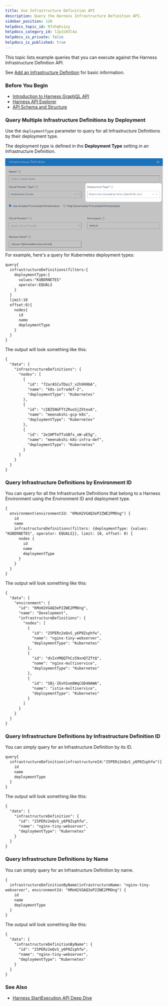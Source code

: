 ```yaml
---
title: Use Infrastructure Definition API
description: Query the Harness Infrastructure Definition API.
sidebar_position: 120
helpdocs_topic_id: 07vhqhs1xy
helpdocs_category_id: l2p3i03l4a
helpdocs_is_private: false
helpdocs_is_published: true
---
```


This topic lists example queries that you can execute against the Harness Infrastructure Definition API.

See [Add an Infrastructure Definition](../../../continuous-delivery/model-cd-pipeline/environments/infrastructure-definitions.md) for basic information.
### Before You Begin

* [​Introduction to Harness GraphQL API](harness-api.md)
* [Harness API Explorer](harness-api-explorer.md)
* [API Schema and Structure](api-schema-and-structure.md)

### Query Multiple Infrastructure Definitions by Deployment

Use the `deploymentType` parameter to query for all Infrastructure Definitions by their deployment type.

The deployment type is defined in the **Deployment Type** setting in an Infrastructure Definition.

![](./static/use-infrastructure-definition-api-22.png)
For example, here's a query for Kubernetes deployment types:


```
query{  
  infrastructureDefinitions(filters:{  
    deploymentType:{  
      values:"KUBERNETES"  
      operator:EQUALS  
    }  
  }  
  limit:10  
  offset:0){  
    nodes{  
      id  
      name  
      deploymentType  
    }  
  }  
}
```
The output will look something like this:


```
{  
  "data": {  
    "infrastructureDefinitions": {  
      "nodes": [  
        {  
          "id": "72arASCuTDai7_v2hXH96A",  
          "name": "k8s-infradef-2",  
          "deploymentType": "Kubernetes"  
        },  
        {  
          "id": "cIBZ5NGFTt2RuoSjZXtexA",  
          "name": "meenakshi-gcp-k8s",  
          "deploymentType": "Kubernetes"  
        },  
        {  
          "id": "2e1HPTeTTsGBfx_xW-aE5g",  
          "name": "meenakshi-k8s-infra-def",  
          "deploymentType": "Kubernetes"  
        }  
      ]  
    }  
  }  
}
```
### Query Infrastructure Definitions by Environment ID

You can query for all the Infrastructure Definitions that belong to a Harness Environment using the Environment ID and deployment type.


```
{  
  environment(environmentId: "KMoH2VGAQ3eP2ZWE2PMOng") {  
    id  
    name  
    infrastructureDefinitions(filters: {deploymentType: {values: "KUBERNETES", operator: EQUALS}}, limit: 10, offset: 0) {  
      nodes {  
        id  
        name  
        deploymentType  
      }  
    }  
  }  
}
```
The output will look something like this:


```
{  
  "data": {  
    "environment": {  
      "id": "KMoH2VGAQ3eP2ZWE2PMOng",  
      "name": "Development",  
      "infrastructureDefinitions": {  
        "nodes": [  
          {  
            "id": "25PERz2eQvS_y6P0Zsphfw",  
            "name": "nginx-tiny-webserver",  
            "deploymentType": "Kubernetes"  
          },  
          {  
            "id": "dvIxVMQQThCz59xnQ7ZftQ",  
            "name": "nginx-multiservice",  
            "deploymentType": "Kubernetes"  
          },  
          {  
            "id": "SBj-I6vhSxm8WqCGD40AWA",  
            "name": "istio-multiservice",  
            "deploymentType": "Kubernetes"  
          }  
        ]  
      }  
    }  
  }  
}
```
### Query Infrastructure Definitions by Infrastructure Definition ID

You can simply query for an Infrastructure Definition by its ID.


```
query{  
  infrastructureDefinition(infrastructureId:"25PERz2eQvS_y6P0Zsphfw"){  
    id  
    name  
    deploymentType  
  }  
}
```
The output will look something like this:


```
{  
  "data": {  
    "infrastructureDefinition": {  
      "id": "25PERz2eQvS_y6P0Zsphfw",  
      "name": "nginx-tiny-webserver",  
      "deploymentType": "Kubernetes"  
    }  
  }  
}
```
### Query Infrastructure Definitions by Name

You can simply query for an Infrastructure Definition by name.


```
{  
  infrastructureDefinitionByName(infrastructureName: "nginx-tiny-webserver", environmentId: "KMoH2VGAQ3eP2ZWE2PMOng") {  
    id  
    name  
    deploymentType  
  }  
}
```
The output will look something like this:


```
{  
  "data": {  
    "infrastructureDefinitionByName": {  
      "id": "25PERz2eQvS_y6P0Zsphfw",  
      "name": "nginx-tiny-webserver",  
      "deploymentType": "Kubernetes"  
    }  
  }  
}
```
### See Also

* [Harness StartExecution API Deep Dive](use-harness-start-execution-api.md)

